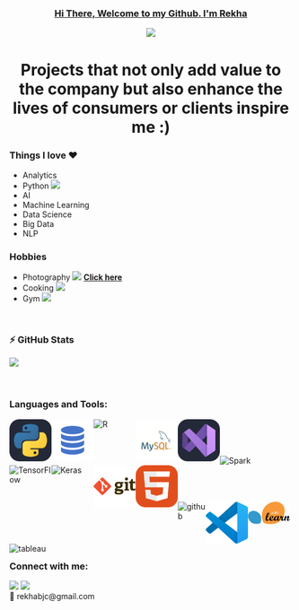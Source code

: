 
<a href="#">
<h3 align="center">Hi There, Welcome to my Github. I'm Rekha</h3>
<p align="center">
<img  src="https://mir-s3-cdn-cf.behance.net/project_modules/max_1200/699e4762225981.5a89af14d87a9.gif" /></a>
</p>

<h1 align = "center"> Projects that not only add value to the company but also enhance the lives of consumers or clients inspire me :)</h1>

### Things I love ❤️
- Analytics
- Python <img src="https://media.giphy.com/media/WUlplcMpOCEmTGBtBW/giphy.gif" width="30"> 
- AI 
- Machine Learning 
- Data Science 
- Big Data 
- NLP

### Hobbies
- Photography <img src="https://media0.giphy.com/media/Ma1WXZW1Rl4mCsGa2l/giphy.gif" width="50"> **[Click here](https://vsco.co/rekhs99/gallery)**
- Cooking <img src="https://content.presentermedia.com/files/animsp/00016000/16208/chef_cooking_with_pan_lg_wm.gif" width="70">  
- Gym <img src="https://media0.giphy.com/media/g0EOiPMZaqE8zIYvAM/giphy.gif?cid=6c09b9529e1385a1508f55a1d3f7b63ea61e9b98b9fceb3f&rid=giphy.gif&ct=s" width="100">

</br>

### :zap: GitHub Stats
<p>
    <a href="https://gitstats.me/rekhapasupulet" target="_blank"> 
        <img src="https://github-readme-stats.vercel.app/api?username=rekhapasupulet&&show_icons=true&hi&theme=dark&count_private=true&include_all_commits=true">
    </a>
</p>

</br>

    
### Languages and Tools: 
<img align="left" alt="Python" width="75px" src="https://raw.githubusercontent.com/rekhapasupulet/rekhapasupulet/c9a495b1fa16582af2513da0fb6233d7f924885f/Python-Dark.svg" />
<img align="left" alt="SQL" width="75px" src="https://raw.githubusercontent.com/github/explore/80688e429a7d4ef2fca1e82350fe8e3517d3494d/topics/sql/sql.png" />
<img align="left" alt="R" width="75px" src="https://user-images.githubusercontent.com/31332352/119156284-1510a980-ba22-11eb-93ae-351e530b230c.jpg" />
<img align="left" alt="MySQL" width="75px" src="https://raw.githubusercontent.com/github/explore/80688e429a7d4ef2fca1e82350fe8e3517d3494d/topics/mysql/mysql.png" />
<img align="left" alt="vs" width="75px" src="https://raw.githubusercontent.com/rekhapasupulet/rekhapasupulet/68ee8433a5fae512cbdb6b6f5ff495a68afa5344/VisualStudio-Dark.svg" />  

<br><br> <br>




<img align="left" alt="Spark" width="75px" src="https://user-images.githubusercontent.com/31332352/119158103-dc71cf80-ba23-11eb-9489-fb9905b70698.png" />
<img align="left" alt="TensorFlow" width="75px" src="https://user-images.githubusercontent.com/31332352/119158175-f27f9000-ba23-11eb-8bda-68c61d277ed2.png" />
<img align="left" alt="Keras" width="75px" src="https://user-images.githubusercontent.com/31332352/119158225-01664280-ba24-11eb-9f52-a0f8923739b6.png" />
<img align="left" alt="Git" width="75px" src="https://raw.githubusercontent.com/github/explore/80688e429a7d4ef2fca1e82350fe8e3517d3494d/topics/git/git.png" />  
<img align="left" alt="html" width="75px" src="https://raw.githubusercontent.com/rekhapasupulet/rekhapasupulet/68ee8433a5fae512cbdb6b6f5ff495a68afa5344/HTML.svg" />

<br><br><br><br>


<img align="left" alt="github" width="50px" src="https://cdn.jsdelivr.net/npm/simple-icons@3.13.0/icons/github.svg" />
<img align="left" alt="Visual Studio Code" width="75px" src="https://raw.githubusercontent.com/github/explore/80688e429a7d4ef2fca1e82350fe8e3517d3494d/topics/visual-studio-code/visual-studio-code.png" />
<img align="left" alt="sklearn" width="75px" src="https://raw.githubusercontent.com/scikit-learn/scikit-learn/b3fe9b8a5316b1a89e3bed37c989121a52bb7db5/doc/logos/scikit-learn-logo-without-subtitle.svg" />
<img align="left" alt="tableau" width="150px" src="https://cdnl.tblsft.com/sites/default/files/pages/tableau_cmyk_2015.png" />

<br><br>
<br>

</br>

### Connect with me:
<p align="left">
<a href = "https://www.linkedin.com/in/rekhap12/"><img src="https://img.icons8.com/fluent/48/000000/linkedin.png"/></a>
<a href = "https://www.instagram.com/rekhs_p/"><img src="https://img.icons8.com/fluent/48/000000/instagram-new.png"/></a>
</br>
📩 rekhabjc@gmail.com
